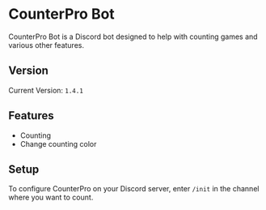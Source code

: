 # CounterPro Bot

CounterPro Bot is a Discord bot designed to help with counting games and various other features.

## Version

Current Version: `1.4.1`

## Features

- Counting 
- Change counting color

## Setup

To configure CounterPro on your Discord server, enter `/init` in the channel where you want to count.

